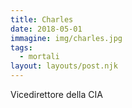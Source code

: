 ```yaml
---
title: Charles
date: 2018-05-01
immagine: img/charles.jpg
tags:
  - mortali
layout: layouts/post.njk
---
```


Vicedirettore della CIA